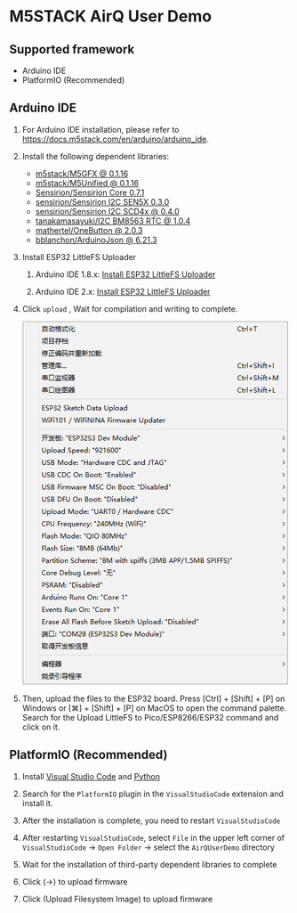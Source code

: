 # M5STACK AirQ User Demo

## Supported framework

- Arduino IDE
- PlatformIO (Recommended)


## Arduino IDE

1. For Arduino IDE installation, please refer to https://docs.m5stack.com/en/arduino/arduino_ide.

2. Install the following dependent libraries:

    - [m5stack/M5GFX @ 0.1.16](https://github.com/m5stack/M5GFX/tree/0.1.16)
    - [m5stack/M5Unified @ 0.1.16](https://github.com/m5stack/M5Unified/tree/0.1.16)
    - [Sensirion/Sensirion Core 0.7.1](https://github.com/Sensirion/arduino-core/tree/0.7.1)
    - [sensirion/Sensirion I2C SEN5X 0.3.0](https://github.com/Sensirion/arduino-i2c-sen5x/tree/0.3.0)
    - [sensirion/Sensirion I2C SCD4x @ 0.4.0](https://github.com/Sensirion/arduino-i2c-scd4x/tree/0.4.0)
    - [tanakamasayuki/I2C BM8563 RTC @ 1.0.4](https://github.com/tanakamasayuki/I2C_BM8563/tree/1.0.4)
    - [mathertel/OneButton @ 2.0.3](https://github.com/mathertel/OneButton/tree/2.0.3)
    - [bblanchon/ArduinoJson @ 6.21.3](https://github.com/bblanchon/ArduinoJson/tree/v6.21.3)

3. Install ESP32 LittleFS Uploader

    1. Arduino IDE 1.8.x: [Install ESP32 LittleFS Uploader](https://randomnerdtutorials.com/install-esp32-filesystem-uploader-arduino-ide/)

    2. Arduino IDE 2.x: [Install ESP32 LittleFS Uploader](https://randomnerdtutorials.com/arduino-ide-2-install-esp32-littlefs/)

4. Click `upload` , Wait for compilation and writing to complete.

    ![](./assets/arduino_config.png)

5. Then, upload the files to the ESP32 board. Press [Ctrl] + [Shift] + [P] on Windows or [⌘] + [Shift] + [P] on MacOS to open the command palette. Search for the Upload LittleFS to Pico/ESP8266/ESP32 command and click on it.


## PlatformIO (Recommended)

1. Install [Visual Studio Code](https://code.visualstudio.com/) and [Python](https://www.python.org/)

2. Search for the `PlatformIO` plugin in the `VisualStudioCode` extension and install it.

3. After the installation is complete, you need to restart `VisualStudioCode`

4. After restarting `VisualStudioCode`, select `File` in the upper left corner of `VisualStudioCode` -> `Open Folder` -> select the `AirQUserDemo` directory

5. Wait for the installation of third-party dependent libraries to complete

6. Click (→) to upload firmware

7. Click (Upload Filesystem Image) to upload firmware
